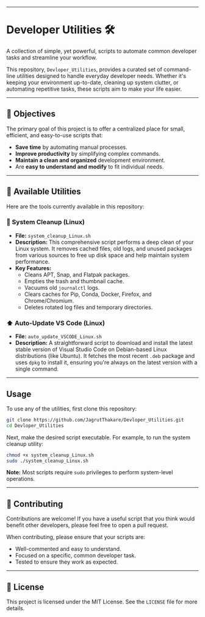 -----

# Developer Utilities 🛠️

A collection of simple, yet powerful, scripts to automate common developer tasks and streamline your workflow.

This repository, `Devloper_Utilities`, provides a curated set of command-line utilities designed to handle everyday developer needs. Whether it's keeping your environment up-to-date, cleaning up system clutter, or automating repetitive tasks, these scripts aim to make your life easier.

-----

## 🎯 Objectives

The primary goal of this project is to offer a centralized place for small, efficient, and easy-to-use scripts that:

  * **Save time** by automating manual processes.
  * **Improve productivity** by simplifying complex commands.
  * **Maintain a clean and organized** development environment.
  * Are **easy to understand and modify** to fit individual needs.

-----

## 🚀 Available Utilities

Here are the tools currently available in this repository:

### 🧹 System Cleanup (Linux)

  * **File:** `system_cleanup_Linux.sh`
  * **Description:** This comprehensive script performs a deep clean of your Linux system. It removes cached files, old logs, and unused packages from various sources to free up disk space and help maintain system performance.
  * **Key Features:**
      * Cleans APT, Snap, and Flatpak packages.
      * Empties the trash and thumbnail cache.
      * Vacuums old `journalctl` logs.
      * Clears caches for Pip, Conda, Docker, Firefox, and Chrome/Chromium.
      * Deletes rotated log files and temporary directories.

### ⬆️ Auto-Update VS Code (Linux)

  * **File:** `auto_update_VSCODE_Linux.sh`
  * **Description:** A straightforward script to download and install the latest stable version of Visual Studio Code on Debian-based Linux distributions (like Ubuntu). It fetches the most recent `.deb` package and uses `dpkg` to install it, ensuring you're always on the latest version with a single command.

-----

## Usage

To use any of the utilities, first clone this repository:

```bash
git clone https://github.com/JagrutThakare/Devloper_Utilities.git
cd Devloper_Utilities
```

Next, make the desired script executable. For example, to run the system cleanup utility:

```bash
chmod +x system_cleanup_Linux.sh
sudo ./system_cleanup_Linux.sh
```

**Note:** Most scripts require `sudo` privileges to perform system-level operations.

-----

## 🤝 Contributing

Contributions are welcome\! If you have a useful script that you think would benefit other developers, please feel free to open a pull request.

When contributing, please ensure that your scripts are:

  * Well-commented and easy to understand.
  * Focused on a specific, common developer task.
  * Tested to ensure they work as expected.

-----

## 📜 License

This project is licensed under the MIT License. See the `LICENSE` file for more details.
